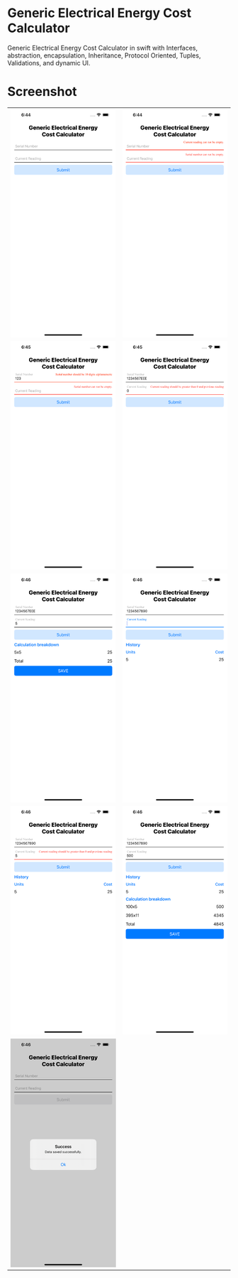 # Generic Electrical Energy Cost Calculator
Generic Electrical Energy Cost Calculator in swift with Interfaces, abstraction, encapsulation, Inheritance, Protocol Oriented, Tuples, Validations, and dynamic UI.
# Screenshot
|   |   |
|--------|-----|
|![Alt text](/images/1.png?raw=true "Screenshot 1") | ![Alt text](/images/2.png?raw=true "Screenshot 2") |
![Alt text](/images/3.png?raw=true "Screenshot 3") | ![Alt text](/images/4.png?raw=true "Screenshot 4")  |
![Alt text](/images/5.png?raw=true "Screenshot 5")  |![Alt text](/images/6.png?raw=true "Screenshot 6")  |
![Alt text](/images/7.png?raw=true "Screenshot 7")  |![Alt text](/images/8.png?raw=true "Screenshot 8")  |
![Alt text](/images/9.png?raw=true "Screenshot 9")  |
